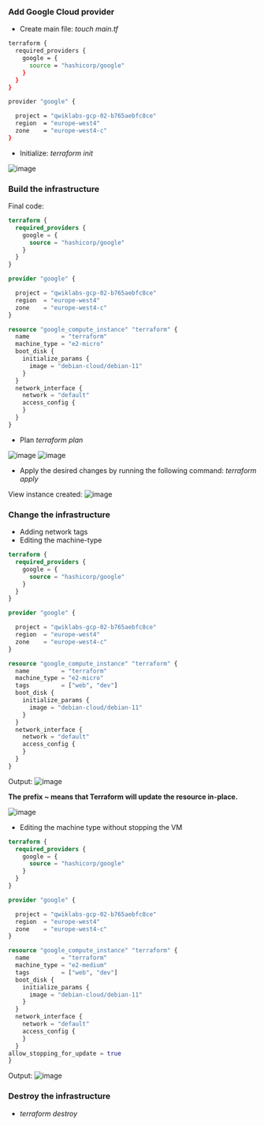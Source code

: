 

### Add Google Cloud provider

- Create main file: *touch main.tf*

```bash
terraform {
  required_providers {
    google = {
      source = "hashicorp/google"
    }
  }
}

provider "google" {

  project = "qwiklabs-gcp-02-b765aebfc8ce"
  region  = "europe-west4"
  zone    = "europe-west4-c"
}
```

- Initialize: *terraform init*

![image](https://github.com/Tcarters/learningTerraform/assets/71230412/4504820f-b0fc-4cf4-9845-e0670738f310)


### Build the infrastructure
Final code:

```tf
terraform {
  required_providers {
    google = {
      source = "hashicorp/google"
    }
  }
}

provider "google" {

  project = "qwiklabs-gcp-02-b765aebfc8ce"
  region  = "europe-west4"
  zone    = "europe-west4-c"
}

resource "google_compute_instance" "terraform" {
  name         = "terraform"
  machine_type = "e2-micro"
  boot_disk {
    initialize_params {
      image = "debian-cloud/debian-11"
    }
  }
  network_interface {
    network = "default"
    access_config {
    }
  }
}

```

- Plan *terraform plan*

![image](https://github.com/Tcarters/learningTerraform/assets/71230412/ca79e1ef-265e-445b-b1e2-923de7a652db)
![image](https://github.com/Tcarters/learningTerraform/assets/71230412/76d2e532-b3d5-45df-99be-daa8fa44aa6d)

- Apply the desired changes by running the following command: *terraform apply*

View instance created:
![image](https://github.com/Tcarters/learningTerraform/assets/71230412/8f042203-0bd2-4de3-90a7-4063d1233bd4)


### Change the infrastructure

- Adding network tags
- Editing the machine-type

```tf
terraform {
  required_providers {
    google = {
      source = "hashicorp/google"
    }
  }
}

provider "google" {

  project = "qwiklabs-gcp-02-b765aebfc8ce"
  region  = "europe-west4"
  zone    = "europe-west4-c"
}

resource "google_compute_instance" "terraform" {
  name         = "terraform"
  machine_type = "e2-micro"
  tags         = ["web", "dev"]
  boot_disk {
    initialize_params {
      image = "debian-cloud/debian-11"
    }
  }
  network_interface {
    network = "default"
    access_config {
    }
  }
}

```
Output:
![image](https://github.com/Tcarters/learningTerraform/assets/71230412/2bb3c17b-6442-4215-8bea-7198729107cd)

**The prefix ~ means that Terraform will update the resource in-place.**

![image](https://github.com/Tcarters/learningTerraform/assets/71230412/ba4d276c-0e34-4a4e-a063-7ac1cb3424d8)

- Editing the machine type without stopping the VM

```tf
terraform {
  required_providers {
    google = {
      source = "hashicorp/google"
    }
  }
}

provider "google" {

  project = "qwiklabs-gcp-02-b765aebfc8ce"
  region  = "europe-west4"
  zone    = "europe-west4-c"
}

resource "google_compute_instance" "terraform" {
  name         = "terraform"
  machine_type = "e2-medium"
  tags         = ["web", "dev"]
  boot_disk {
    initialize_params {
      image = "debian-cloud/debian-11"
    }
  }
  network_interface {
    network = "default"
    access_config {
    }
  }
allow_stopping_for_update = true
}
```
Output: 
![image](https://github.com/Tcarters/learningTerraform/assets/71230412/90c1a03e-a67a-42b3-a2d4-ecf5e2e0e6ee)

### Destroy the infrastructure
- *terraform destroy*
